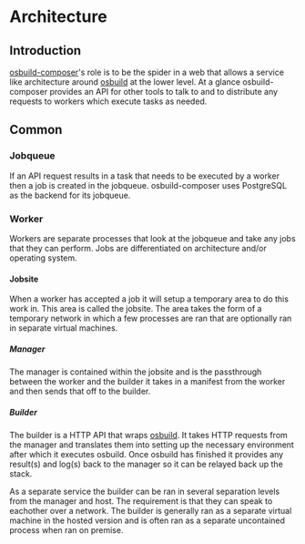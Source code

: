 # Architecture

## Introduction

[osbuild-composer](https://github.com/osbuild/osbuild-composer)'s role is to be the spider in a web that allows a service like architecture
around [osbuild](https://github.com/osbuild/osbuild) at the lower level. At a glance osbuild-composer provides an API for other tools to talk to and to distribute any
requests to workers which execute tasks as needed.

## Common

### Jobqueue

If an API request results in a task that needs to be executed by a worker then a job is created in the jobqueue. osbuild-composer uses PostgreSQL as the backend for its jobqueue.

### Worker

Workers are separate processes that look at the jobqueue and take any jobs that they can perform. Jobs are differentiated on architecture and/or operating system.

#### Jobsite

When a worker has accepted a job it will setup a temporary area to do this work in. This area is called the jobsite. The area takes the form of a temporary network in which a few processes are ran that are optionally ran in separate virtual machines.

##### Manager

The manager is contained within the jobsite and is the passthrough between the worker and the builder it takes in a manifest from the worker and then sends that off to the builder.

##### Builder

The builder is a HTTP API that wraps [osbuild](https://github.com/osbuild/osbuild). It takes HTTP requests from the manager and translates them into setting up the necessary environment after which it executes osbuild. Once osbuild has finished it provides any result(s) and log(s) back to the manager so it can be relayed back up the stack.

As a separate service the builder can be ran in several separation levels from the manager and host. The requirement is that they can speak to eachother over a network. The builder is generally ran as a separate virtual machine in the hosted version and is often ran as a separate uncontained process when ran on premise.